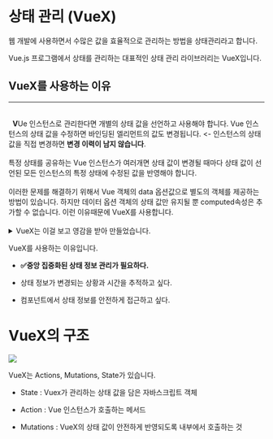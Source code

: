 # 상태 관리 (VueX)
웹 개발에 사용하면서 수많은 값을 효율적으로 관리하는 방법을 상태관리라고 합니다.

Vue.js 프로그램에서 상태를 관리하는 대표적인 상태 관리 라이브러리는 VueX입니다.

## VueX를 사용하는 이유
---
<br />
&nbsp  <b>V</b>Ue 인스턴스로 관리한다면 개별의 상태 값을 선언하고 사용해야 합니다.
Vue 인스턴스의 상태 값을 수정하면 바인딩된 엘리먼트의 값도 변경됩니다. <- 인스턴스의 상태값을 직접 변경하면 <b>변경 이력이 남지 않습니다</b>.
<br/>
<br/>
특정 상태를 공유하는 Vue 인스턴스가 여러개면  상태 값이 변경될 때마다 상태 값이 선언된 모든 인스턴스의 특정 상태에 수정된 값을 반영해야 합니다.
<br/>
<br/>
이러한 문제를 해결하기 위해서 Vue 객체의 data 옵션값으로 별도의 객체를 제공하는 방법이 있습니다.
하지만 데이터 옵션 객체의 상태 값만 유지될 뿐 computed속성은 추가할 수 없습니다. 이런 이유때문에 VueX를 사용합니다.
<br/>
<br/>
<details>
<summary>VueX는 이걸 보고 영감을 받아 만들었습니다.</summary>
<div markdown="1">

VueX는 Flux 아키텍처와 Elm 아키텍처에서 영감을 받아 만들었습니다.

- Flux 아키텍처
    ![](https://haruair.github.io/flux/img/flux-simple-f8-diagram-explained-1300w.png)

- Elm 아키텍처
![](https://staltz.com/img/mvi-unidir-ui-arch.jpg)

</div>
</details>

VueX를 사용하는 이유입니다.

- <b>✅중앙 집중화된 상태 정보 관리가 필요하다.</b>

- 상태 정보가 변경되는 상황과 시간을 추적하고 싶다.

- 컴포넌트에서 상태 정보를 안전하게 접근하고 싶다.


# VueX의 구조
![](https://camo.githubusercontent.com/97ebfbd71308fd8d34a911565411fde83337f296/68747470733a2f2f6a6f73687561313938382e6769746875622e696f2f696d616765732f706f7374732f7765622f7675656a732f767565782d312f767565782d6469616772616d2e706e67)


VueX는 Actions, Mutations, State가 있습니다. 

- State : Vuex가 관리하는 상태 값을 담은 자바스크립트 객체

- Action : Vue 인스턴스가 호출하는 메서드

- Mutations : VueX의 상태 값이 안전하게 반영되도록 내부에서 호출하는 것
